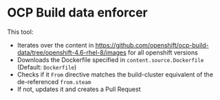 # OCP Build data enforcer

This tool:

* Iterates over the content in https://github.com/openshift/ocp-build-data/tree/openshift-4.6-rhel-8/images for all openshift versions
* Downloads the Dockerfile specified in `content.source.Dockerfile` (Default: `Dockerfile`)
* Checks if it `From` directive matches the build-cluster equivalent of the de-referenced `from.steam`
* If not, updates it and creates a Pull Request
